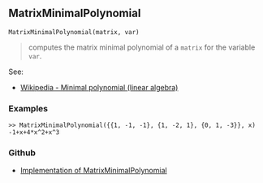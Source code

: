 ## MatrixMinimalPolynomial

```
MatrixMinimalPolynomial(matrix, var)
```

> computes the matrix minimal polynomial of a `matrix` for the variable `var`.

See:  
* [Wikipedia - Minimal polynomial (linear algebra)](https://en.wikipedia.org/wiki/Minimal_polynomial_(linear_algebra))

### Examples
 
```
>> MatrixMinimalPolynomial({{1, -1, -1}, {1, -2, 1}, {0, 1, -3}}, x)
-1+x+4*x^2+x^3
```

### Github

* [Implementation of MatrixMinimalPolynomial](https://github.com/axkr/symja_android_library/blob/master/symja_android_library/matheclipse-core/src/main/java/org/matheclipse/core/builtin/LinearAlgebra.java#L3044) 
